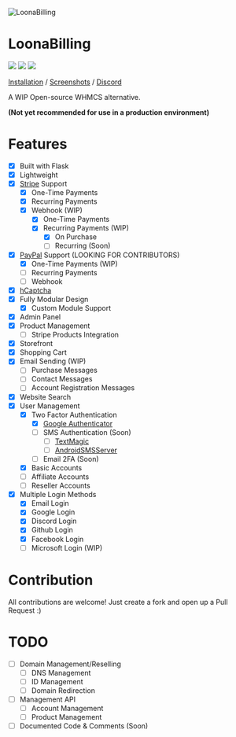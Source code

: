 ![LoonaBilling](https://user-images.githubusercontent.com/28388670/172512382-81059cf6-c872-4a4c-a370-223f2d4d009c.png)

# LoonaBilling
<img src="https://img.shields.io/discord/887501133902385202?logo=discord&style=social"> <img src="https://img.shields.io/github/last-commit/Loona-cc/LoonaBilling?logo=github&style=social"> <img src="https://img.shields.io/github/workflow/status/Loona-cc/LoonaBilling/CodeQL?logo=github-sponsors&style=social">

[Installation](https://github.com/Loona-cc/LoonaBilling/wiki/Installation) / [Screenshots](https://github.com/Loona-cc/LoonaBilling/wiki/Screenshots) / [Discord](https://discord.gg/KTJNHyAh2e)

A WIP Open-source WHMCS alternative.

**(Not yet recommended for use in a production environment)**

# Features
- [x] Built with Flask
- [x] Lightweight
- [x] [Stripe](https://stripe.com) Support
  - [x] One-Time Payments
  - [x] Recurring Payments
  - [x] Webhook (WIP)
    - [x] One-Time Payments
    - [x] Recurring Payments (WIP)
      - [x] On Purchase
      - [ ] Recurring (Soon)
- [x] [PayPal](https://paypal.com) Support (LOOKING FOR CONTRIBUTORS)
  - [x] One-Time Payments (WIP)
  - [ ] Recurring Payments
  - [ ] Webhook
- [x] [hCaptcha](https://www.hcaptcha.com/)
- [x] Fully Modular Design
  - [x] Custom Module Support
- [x] Admin Panel
- [x] Product Management
  - [ ] Stripe Products Integration
- [x] Storefront
- [x] Shopping Cart
- [x] Email Sending (WIP)
  - [ ] Purchase Messages
  - [ ] Contact Messages
  - [ ] Account Registration Messages
- [x] Website Search
- [x] User Management
  - [x] Two Factor Authentication
    - [x] [Google Authenticator](https://play.google.com/store/apps/details?id=com.google.android.apps.authenticator2)
    - [ ] SMS Authentication (Soon)
      - [ ] [TextMagic](https://textmagic.com)
      - [ ] [AndroidSMSServer](https://github.com/umer0586/AndroidSMSServer)
    - [ ] Email 2FA (Soon)
  - [x] Basic Accounts
  - [ ] Affiliate Accounts
  - [ ] Reseller Accounts
- [x] Multiple Login Methods
  - [x] Email Login
  - [x] Google Login
  - [x] Discord Login
  - [x] Github Login
  - [x] Facebook Login
  - [ ] Microsoft Login (WIP)

# Contribution
All contributions are welcome! Just create a fork and open up a Pull Request :)

# TODO
- [ ] Domain Management/Reselling
  - [ ] DNS Management
  - [ ] ID Management
  - [ ] Domain Redirection
- [ ] Management API
  - [ ] Account Management
  - [ ] Product Management

- [ ] Documented Code & Comments (Soon)
